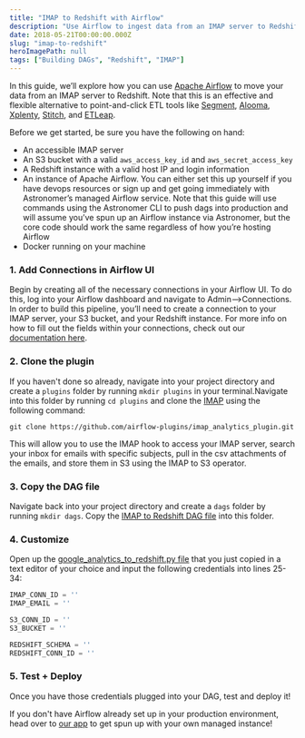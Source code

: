 ```yaml
---
title: "IMAP to Redshift with Airflow"
description: "Use Airflow to ingest data from an IMAP server to Redshift"
date: 2018-05-21T00:00:00.000Z
slug: "imap-to-redshift"
heroImagePath: null
tags: ["Building DAGs", "Redshift", "IMAP"]
---
```


In this guide, we’ll explore how you can use [Apache Airflow](https://airflow.apache.org/) to move your data from an IMAP server to Redshift. Note that this is an effective and flexible alternative to point-and-click ETL tools like [Segment](https://segment.com), [Alooma](https://alooma.com), [Xplenty](https://xplenty.com), [Stitch](https://stitchdata.com), and [ETLeap](https://etleap.com/).

Before we get started, be sure you have the following on hand:

* An accessible IMAP server
* An S3 bucket with a valid `aws_access_key_id` and `aws_secret_access_key`
* A Redshift instance with a valid host IP and login information
* An instance of Apache Airflow. You can either set this up yourself if you have devops resources or sign
  up and get going immediately with Astronomer’s managed Airflow service. Note that this guide will use
  commands using the Astronomer CLI to push dags into production and will assume you’ve spun up an Airflow
  instance via Astronomer, but the core code should work the same regardless of how you’re hosting Airflow
* Docker running on your machine

### 1. Add Connections in Airflow UI

Begin by creating all of the necessary connections in your Airflow UI. To do this, log into your Airflow dashboard and navigate to Admin-->Connections. In order to build this pipeline, you’ll need to create a connection to your IMAP server, your S3 bucket, and your Redshift instance. For more info on how to fill out the fields within your connections, check out our [documentation here](https://docs.astronomer.io/v2/apache_airflow/tutorial/connections.html).

### 2. Clone the plugin

If you haven't done so already, navigate into your project directory and create a `plugins` folder by running  `mkdir plugins` in your terminal.Navigate into this folder by running `cd plugins` and clone the [IMAP](https://github.com/airflow-plugins/imap_plugin) using the following command:

`git clone https://github.com/airflow-plugins/imap_analytics_plugin.git`

This will allow you to use the IMAP hook to access your IMAP server, search your inbox for emails with specific subjects, pull in the csv attachments of the emails, and store them in S3 using the IMAP to S3 operator.

### 3. Copy the DAG file

Navigate back into your project directory and create a `dags` folder by running `mkdir dags`. Copy the [IMAP to Redshift DAG file](https://github.com/airflow-plugins/Example-Airflow-DAGs/blob/master/etl/imap_to_redshift.py) into this folder.

### 4. Customize

Open up the [google_analytics_to_redshift.py file](https://github.com/airflow-plugins/Example-Airflow-DAGs/blob/master/etl/imap_to_redshift.py#L25) that you just copied in a text editor of your choice and input the following credentials into lines 25-34:

```py
IMAP_CONN_ID = ''
IMAP_EMAIL = ''

S3_CONN_ID = ''
S3_BUCKET = ''

REDSHIFT_SCHEMA = ''
REDSHIFT_CONN_ID = ''
```

### 5. Test + Deploy

Once you have those credentials plugged into your DAG, test and deploy it!

If you don't have Airflow already set up in your production environment, head over to [our app](https://app.astronomer.io/signup) to get spun up with your own managed instance!
